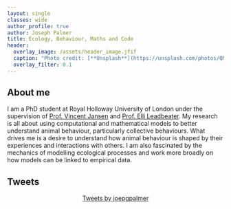 ```yaml
---
layout: single
classes: wide
author_profile: true
author: Joseph Palmer
title: Ecology, Behaviour, Maths and Code
header:
  overlay_image: /assets/header_image.jfif
  caption: "Photo credit: [**Unsplash**](https://unsplash.com/photos/QMDap1TAu0g)"
  overlay_filter: 0.1
---
```


## About me
I am a PhD student at Royal Holloway University of London under the supervision of [Prof. Vincent Jansen](https://pure.royalholloway.ac.uk/portal/en/persons/vincent-jansen(957e9964-1e64-4be5-9601-55e2d5b907cd).html) and [Prof. Elli Leadbeater](https://pure.royalholloway.ac.uk/portal/en/persons/elli-leadbeater(a2edc845-5d79-4c83-bab4-6c58102f485f).html). My research is all about using computational and mathematical models to better understand animal behaviour, particularly collective behaviours. What drives me is a desire to understand how animal behaviour is shaped by their experiences and interactions with others. I am also fascinated by the mechanics of modelling ecological processes and work more broadly on how models can be linked to empirical data.

## Tweets

<div class="jekyll-twitter-plugin" align="center">
    <div class="jekyll-twitter-plugin"><a class="twitter-timeline" data-width="500" data-tweet-limit="6" href="https://twitter.com/joepgpalmer?ref_src=twsrc%5Etfw">Tweets by joepgpalmer</a>
<script async="" src="https://platform.twitter.com/widgets.js" charset="utf-8"></script>
</div>
</div>